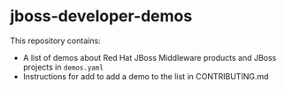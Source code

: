 jboss-developer-demos
=====================

This repository contains:

* A list of demos about Red Hat JBoss Middleware products and JBoss projects in `demos.yaml`
* Instructions for add to add a demo to the list in CONTRIBUTING.md

